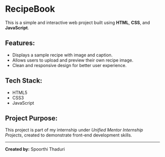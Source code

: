 # RecipeBook

This is a simple and interactive web project built using **HTML**, **CSS**, and **JavaScript**.

## Features:
- Displays a sample recipe with image and caption.
- Allows users to upload and preview their own recipe image.
- Clean and responsive design for better user experience.

## Tech Stack:
- HTML5
- CSS3
- JavaScript

## Project Purpose:
This project is part of my internship under *Unified Mentor Internship Projects*, created to demonstrate front-end development skills.

---

**Created by:** Spoorthi Thaduri

